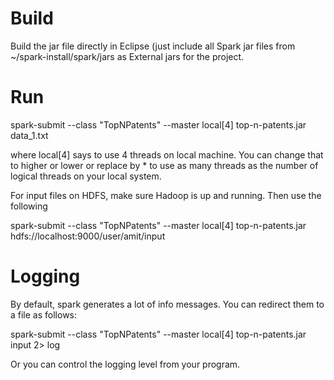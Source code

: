 
Build
=====

Build the jar file directly in Eclipse (just include all Spark jar files from
~/spark-install/spark/jars as External jars for the project.

Run
===

spark-submit --class "TopNPatents" --master local[4] top-n-patents.jar data_1.txt

where local[4] says to use 4 threads on local machine. You can change that to higher or lower
or replace by * to use as many threads as the number of logical threads on your local system.

For input files on HDFS, make sure Hadoop is up and running. Then use the following 

spark-submit --class "TopNPatents" --master local[4] top-n-patents.jar hdfs://localhost:9000/user/amit/input


Logging
=======

By default, spark generates a lot of info messages. You can redirect them to a file as follows:

spark-submit --class "TopNPatents" --master local[4]  top-n-patents.jar input  2> log

Or you can control the logging level from your program. 

